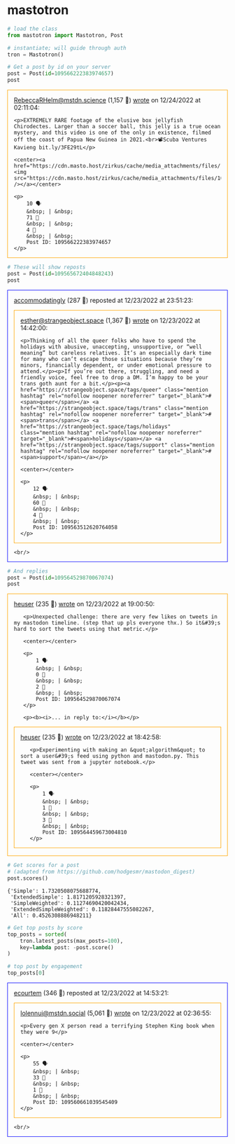 # mastotron

```python
# load the class
from mastotron import Mastotron, Post

# instantiate; will guide through auth
tron = Mastotron()

# Get a post by id on your server
post = Post(id=109566222383974657)
post
```





<div class="post origpost" style="border:1px solid orange;padding:0 1em;">
    <p>
        <a href="https://mstdn.science/@RebeccaRHelm">RebeccaRHelm@mstdn.science</a> (1,157 👥) <a href="https://mstdn.science/@RebeccaRHelm/109566221656683705">wrote</a> on 12/24/2022 at 02:11:04:
    </p>

    <p>EXTREMELY RARE footage of the elusive box jellyfish Chirodectes. Larger than a soccer ball, this jelly is a true ocean mystery, and this video is one of the only in existence, filmed off the coast of Papua New Guinea in 2021.<br>📽️Scuba Ventures Kavieng bit.ly/3FE29tL</p>

    <center><a href="https://cdn.masto.host/zirkus/cache/media_attachments/files/109/566/221/923/419/468/small/f0a9cc7c3910417e.png"><img src="https://cdn.masto.host/zirkus/cache/media_attachments/files/109/566/221/923/419/468/small/f0a9cc7c3910417e.png" /></a></center>

    <p>
        10 🗣
        &nbsp; | &nbsp; 
        71 🔁
        &nbsp; | &nbsp;
        4 💙
        &nbsp; | &nbsp;
        Post ID: 109566222383974657
    </p>


</div>





```python
# These will show reposts
post = Post(id=109565672404848243)
post
```





<div class="post reblog" style="border:1px solid blue; padding: 0 1em;">
    <p>
        <a href="https://zirk.us/@accommodatingly">accommodatingly</a> (287 👥) reposted at 12/23/2022 at 23:51:23:
    </p>


<div class="post origpost" style="border:1px solid orange;padding:0 1em;">
    <p>
        <a href="https://strangeobject.space/@esther">esther@strangeobject.space</a> (1,367 👥) <a href="https://strangeobject.space/@esther/109563512148655648">wrote</a> on 12/23/2022 at 14:42:00:
    </p>

    <p>Thinking of all the queer folks who have to spend the holidays with abusive, unaccepting, unsupportive, or “well meaning” but careless relatives. It’s an especially dark time for many who can’t escape those situations because they’re minors, financially dependent, or under emotional pressure to attend.</p><p>If you’re out there, struggling, and need a friendly voice, feel free to drop a DM. I’m happy to be your trans goth aunt for a bit.</p><p><a href="https://strangeobject.space/tags/queer" class="mention hashtag" rel="nofollow noopener noreferrer" target="_blank">#<span>queer</span></a> <a href="https://strangeobject.space/tags/trans" class="mention hashtag" rel="nofollow noopener noreferrer" target="_blank">#<span>trans</span></a> <a href="https://strangeobject.space/tags/holidays" class="mention hashtag" rel="nofollow noopener noreferrer" target="_blank">#<span>holidays</span></a> <a href="https://strangeobject.space/tags/support" class="mention hashtag" rel="nofollow noopener noreferrer" target="_blank">#<span>support</span></a></p>

    <center></center>

    <p>
        12 🗣
        &nbsp; | &nbsp; 
        60 🔁
        &nbsp; | &nbsp;
        4 💙
        &nbsp; | &nbsp;
        Post ID: 109563512620764058
    </p>


</div>

    <br/>

</div>





```python
# And replies
post = Post(id=109564529870067074)
post
```





   <div class="post origpost" style="border:1px solid orange;padding:0 1em;">
       <p>
           <a href="https://zirk.us/@heuser">heuser</a> (235 👥) <a href="https://zirk.us/@heuser/109564529870067074">wrote</a> on 12/23/2022 at 19:00:50:
       </p>

       <p>Unexpected challenge: there are very few likes on tweets in my mastodon timeline. (step that up pls everyone thx.) So it&#39;s hard to sort the tweets using that metric.</p>

       <center></center>

       <p>
           1 🗣
           &nbsp; | &nbsp; 
           0 🔁
           &nbsp; | &nbsp;
           2 💙
           &nbsp; | &nbsp;
           Post ID: 109564529870067074
       </p>

       <p><b><i>... in reply to:</i></b></p> 
   <div class="post origpost" style="border:1px solid orange;padding:0 1em;">
       <p>
           <a href="https://zirk.us/@heuser">heuser</a> (235 👥) <a href="https://zirk.us/@heuser/109564459673004810">wrote</a> on 12/23/2022 at 18:42:58:
       </p>

       <p>Experimenting with making an &quot;algorithm&quot; to sort a user&#39;s feed using python and mastodon.py. This tweet was sent from a jupyter notebook.</p>

       <center></center>

       <p>
           1 🗣
           &nbsp; | &nbsp; 
           1 🔁
           &nbsp; | &nbsp;
           3 💙
           &nbsp; | &nbsp;
           Post ID: 109564459673004810
       </p>


   </div>
<br/> 
   </div>





```python
# Get scores for a post 
# (adapted from https://github.com/hodgesmr/mastodon_digest)
post.scores()
```




    {'Simple': 1.7320508075688774,
     'ExtendedSimple': 1.8171205928321397,
     'SimpleWeighted': 0.11274690420042434,
     'ExtendedSimpleWeighted': 0.11828447555082267,
     'All': 0.4526308886948211}




```python
# Get top posts by score
top_posts = sorted(
    tron.latest_posts(max_posts=100),
    key=lambda post: -post.score()
)

# top post by engagement
top_posts[0]
```





<div class="post reblog" style="border:1px solid blue; padding: 0 1em;">
    <p>
        <a href="https://zirk.us/@ecourtem">ecourtem</a> (346 👥) reposted at 12/23/2022 at 14:53:21:
    </p>


<div class="post origpost" style="border:1px solid orange;padding:0 1em;">
    <p>
        <a href="https://mstdn.social/@lolennui">lolennui@mstdn.social</a> (5,061 👥) <a href="https://mstdn.social/@lolennui/109560660969613944">wrote</a> on 12/23/2022 at 02:36:55:
    </p>

    <p>Every gen X person read a terrifying Stephen King book when they were 9</p>

    <center></center>

    <p>
        55 🗣
        &nbsp; | &nbsp; 
        33 🔁
        &nbsp; | &nbsp;
        1 💙
        &nbsp; | &nbsp;
        Post ID: 109560661039545409
    </p>


</div>

    <br/>

</div>




